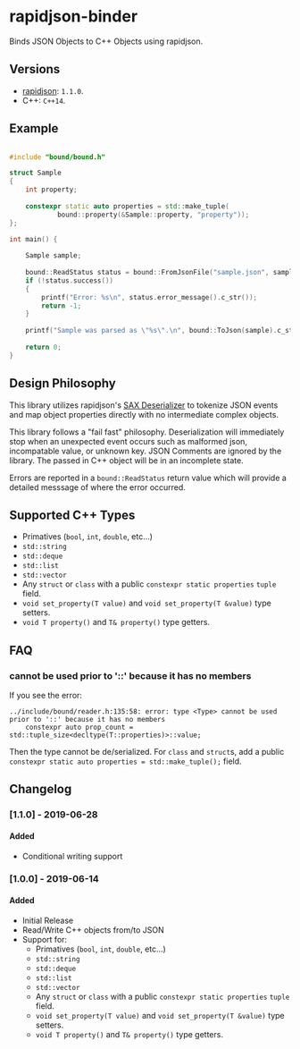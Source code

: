 # rapidjson-binder

Binds JSON Objects to C++ Objects using rapidjson.

## Versions

* [rapidjson](http://rapidjson.org): `1.1.0`.
* C++: `C++14`.

## Example

```c++

#include "bound/bound.h"

struct Sample
{
    int property;
    
    constexpr static auto properties = std::make_tuple(
            bound::property(&Sample::property, "property"));
};

int main() {
    
    Sample sample;
    
    bound::ReadStatus status = bound::FromJsonFile("sample.json", sample);
    if (!status.success())
    {
        printf("Error: %s\n", status.error_message().c_str());
        return -1;
    }
    
    printf("Sample was parsed as \"%s\".\n", bound::ToJson(sample).c_str());
    
    return 0;
}
```

## Design Philosophy

This library utilizes rapidjson's [SAX Deserializer](http://rapidjson.org/md_doc_sax.html) to tokenize JSON events and map object properties directly with no intermediate complex objects. 

This library follows a "fail fast" philosophy. Deserialization will immediately stop when an unexpected event occurs such as malformed json, incompatable value, or unknown key. JSON Comments are ignored by the library. The passed in C++ object will be in an incomplete state.

Errors are reported in a `bound::ReadStatus` return value which will provide a detailed messsage of where the error occurred.

## Supported C++ Types

* Primatives (`bool`, `int`, `double`, etc...)
* `std::string`
* `std::deque`
* `std::list`
* `std::vector`
* Any `struct` or `class` with a public `constexpr static properties` `tuple` field.
* `void set_property(T value)` and `void set_property(T &value)` type setters.
* `void T property()` and `T& property()` type getters.

## FAQ

### <Type> cannot be used prior to '::' because it has no members

If you see the error:

```
../include/bound/reader.h:135:58: error: type <Type> cannot be used prior to '::' because it has no members
    constexpr auto prop_count = std::tuple_size<decltype(T::properties)>::value;
```

Then the type cannot be de/serialized. For `class` and `struct`s, add a public `constexpr static auto properties = std::make_tuple();` field.

## Changelog

### [1.1.0] - 2019-06-28
#### Added
- Conditional writing support

### [1.0.0] - 2019-06-14
#### Added
- Initial Release
- Read/Write C++ objects from/to JSON
- Support for:
    - Primatives (`bool`, `int`, `double`, etc...)
    - `std::string`
    - `std::deque`
    - `std::list`
    - `std::vector`
    - Any `struct` or `class` with a public `constexpr static properties` `tuple` field.
    - `void set_property(T value)` and `void set_property(T &value)` type setters.
    - `void T property()` and `T& property()` type getters.

